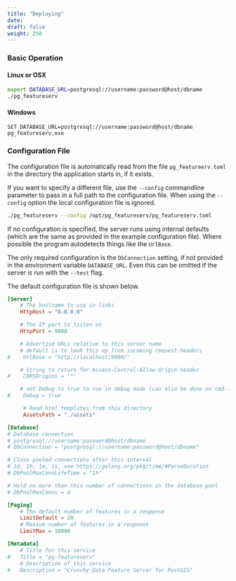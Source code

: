 ```yaml
---
title: "Deploying"
date:
draft: false
weight: 250
---
```


### Basic Operation

#### Linux or OSX

```sh
export DATABASE_URL=postgresql://username:password@host/dbname
./pg_featureserv
```

#### Windows

```
SET DATABASE_URL=postgresql://username:password@host/dbname
pg_featureserv.exe
```

### Configuration File

The configuration file is automatically read from the file `pg_featureerv.toml`
in the directory the application starts in, if it exists.

If you want to specify a different file, use the `--config` commandline parameter to pass in a full path to the configuration file.  When using the `--config` option the local configuration file is ignored.

```sh
./pg_featureserv --config /opt/pg_featureserv/pg_featureserv.toml
```

If no configuration is specified, the server runs using internal defaults
(which are the same as provided in the example configuration file).
Where possible the program autodetects things like the `UrlBase`.

The only required configuration is the `DbConnection` setting,
if not provided in the environment variable `DATABASE_URL`.
Even this can be omitted if the server is run with the `--test` flag.

The default configuration file is shown below.

```toml
[Server]
    # The hostname to use in links
    HttpHost = "0.0.0.0"

    # The IP port to listen on
    HttpPort = 9000

    # Advertise URLs relative to this server name
    # default is to look this up from incoming request headers
#    UrlBase = "http://localhost:9000/"

    # String to return for Access-Control-Allow-Origin header
#    CORSOrigins = "*"

    # set Debug to true to run in debug mode (can also be done on cmd-line)
#    Debug = true

     # Read html templates from this directory
     AssetsPath = "./assets"

[Database]
# Database connection
# postgresql://username:password@host/dbname
# DbConnection = "postgresql://username:password@host/dbname"

# Close pooled connections after this interval
# 1d, 1h, 1m, 1s, see https://golang.org/pkg/time/#ParseDuration
# DbPoolMaxConnLifeTime = "1h"

# Hold no more than this number of connections in the database pool
# DbPoolMaxConns = 4

[Paging]
    # The default number of features in a response
    LimitDefault = 20
    # Maxium number of features in a response
    LimitMax = 10000

[Metadata]
    # Title for this service
#	Title = "pg-featureserv"
    # Description of this service
#	Description = "Crunchy Data Feature Server for PostGIS"
```
